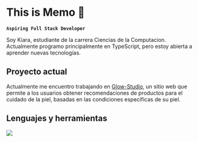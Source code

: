 # This is Memo 🐸

**`Aspiring Full Stack Developer`**

Soy Kiara, estudiante de la carrera Ciencias de la Computacion.\
Actualmente programo principalmente en TypeScript, pero estoy abierta a aprender nuevas tecnologías.

## Proyecto actual
Actualmente me encuentro trabajando en [Glow-Studio](https://github.com/Memolxz/glow-studio), un sitio web que permite a los usuarios obtener recomendaciones de productos para el cuidado de la piel, basadas en las condiciones específicas de su piel.

## Lenguajes y herramientas
<p align="left">
  <a href="https://skillicons.dev">
    <img src="https://skillicons.dev/icons?i=cs,cpp,py,css,html,tailwind,flask,js,ts,nodejs,express,mysql,sqlite,postgres,prisma,git,postman,bash,linux,ps&perline=10" />
  </a>
</p>
